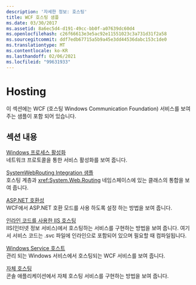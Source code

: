 ```yaml
---
description: '자세한 정보: 호스팅'
title: WCF 호스팅 샘플
ms.date: 03/30/2017
ms.assetid: 8a6ec5d4-d191-49cc-bb0f-a07639dc60d4
ms.openlocfilehash: c26f66613e3e5ac92e11551023c3a731d31f2a58
ms.sourcegitcommit: ddf7edb67715a5b9a45e3dd44536dabc153c1de0
ms.translationtype: MT
ms.contentlocale: ko-KR
ms.lasthandoff: 02/06/2021
ms.locfileid: "99631933"
---
```

# <a name="hosting"></a>Hosting

이 섹션에는 WCF (호스팅 Windows Communication Foundation) 서비스를 보여 주는 샘플이 포함 되어 있습니다.  
  
## <a name="in-this-section"></a>섹션 내용  

 [Windows 프로세스 활성화](windows-process-activation.md)  
 네트워크 프로토콜을 통한 서비스 활성화를 보여 줍니다.  
  
 [SystemWebRouting Integration 샘플](systemwebrouting-integration-sample.md)  
 호스팅 계층과 <xref:System.Web.Routing> 네임스페이스에 있는 클래스의 통합을 보여 줍니다.  
  
 [ASP.NET 호환성](aspnet-compatibility.md)  
 WCF에서 ASP.NET 호환 모드를 사용 하도록 설정 하는 방법을 보여 줍니다.  
  
 [인라인 코드를 사용한 IIS 호스팅](iis-hosting-using-inline-code.md)  
 IIS(인터넷 정보 서비스)에서 호스팅하는 서비스를 구현하는 방법을 보여 줍니다. 여기서 서비스 코드는 .svc 파일에 인라인으로 포함되어 있으며 필요할 때 컴파일됩니다.  
  
 [Windows Service 호스트](windows-service-host.md)  
 관리 되는 Windows 서비스에서 호스팅되는 WCF 서비스를 보여 줍니다.  
  
 [자체 호스팅](self-host.md)  
 콘솔 애플리케이션에서 자체 호스팅 서비스를 구현하는 방법을 보여 줍니다.
